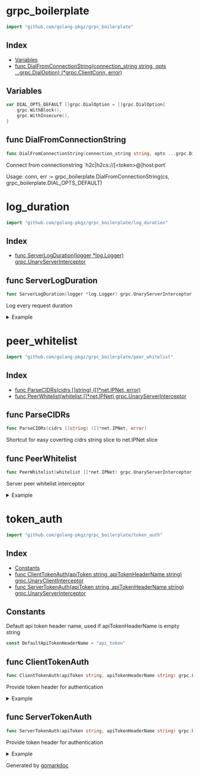 <!-- Code generated by gomarkdoc. DO NOT EDIT -->

# grpc\_boilerplate

```go
import "github.com/golang-pkgz/grpc_boilerplate"
```

## Index

- [Variables](<#variables>)
- [func DialFromConnectionString(connection_string string, opts ...grpc.DialOption) (*grpc.ClientConn, error)](<#func-dialfromconnectionstring>)


## Variables

```go
var DIAL_OPTS_DEFAULT []grpc.DialOption = []grpc.DialOption{
    grpc.WithBlock(),
    grpc.WithInsecure(),
}
```

## func DialFromConnectionString

```go
func DialFromConnectionString(connection_string string, opts ...grpc.DialOption) (*grpc.ClientConn, error)
```

Connect from connectionstring \`h2c|h2cs://\[\<token\>@\]host:port\`

Usage: conn\, err := grpc\_boilerplate\.DialFromConnectionString\(cs\, grpc\_boilerplate\.DIAL\_OPTS\_DEFAULT\)

# log\_duration

```go
import "github.com/golang-pkgz/grpc_boilerplate/log_duration"
```

## Index

- [func ServerLogDuration(logger *log.Logger) grpc.UnaryServerInterceptor](<#func-serverlogduration>)


## func ServerLogDuration

```go
func ServerLogDuration(logger *log.Logger) grpc.UnaryServerInterceptor
```

Log every request duration

<details><summary>Example</summary>
<p>

```go
{
	grpcServer := grpc.NewServer(
		grpc.ChainUnaryInterceptor(
			ServerLogDuration(nil),
		),
	)
	fmt.Println(grpcServer)

}
```

</p>
</details>

# peer\_whitelist

```go
import "github.com/golang-pkgz/grpc_boilerplate/peer_whitelist"
```

## Index

- [func ParseCIDRs(cidrs []string) ([]*net.IPNet, error)](<#func-parsecidrs>)
- [func PeerWhitelist(whitelist []*net.IPNet) grpc.UnaryServerInterceptor](<#func-peerwhitelist>)


## func ParseCIDRs

```go
func ParseCIDRs(cidrs []string) ([]*net.IPNet, error)
```

Shortcut for easy coverting cidrs string slice to net\.IPNet slice

## func PeerWhitelist

```go
func PeerWhitelist(whitelist []*net.IPNet) grpc.UnaryServerInterceptor
```

Server peer whitelist interceptor

<details><summary>Example</summary>
<p>

```go
{
	whitelist_networks, err := ParseCIDRs([]string{
		"127.0.0.1/24",
	})

	if err != nil {
		log.Fatalln("")
	}

	grpcServer := grpc.NewServer(
		grpc.ChainUnaryInterceptor(
			PeerWhitelist(whitelist_networks),
		),
	)
	fmt.Println(grpcServer)

}
```

</p>
</details>

# token\_auth

```go
import "github.com/golang-pkgz/grpc_boilerplate/token_auth"
```

## Index

- [Constants](<#constants>)
- [func ClientTokenAuth(apiToken string, apiTokenHeaderName string) grpc.UnaryClientInterceptor](<#func-clienttokenauth>)
- [func ServerTokenAuth(apiToken string, apiTokenHeaderName string) grpc.UnaryServerInterceptor](<#func-servertokenauth>)


## Constants

Default api token header name\, used if apiTokenHeaderName is empty string

```go
const DefaultApiTokenHeaderName = "api_token"
```

## func ClientTokenAuth

```go
func ClientTokenAuth(apiToken string, apiTokenHeaderName string) grpc.UnaryClientInterceptor
```

Provide token header for authentication

<details><summary>Example</summary>
<p>

Example client with token auth

```go
{
	conn, err := grpc.Dial(
		"localhost:50002",
		grpc.WithBlock(),
		grpc.WithInsecure(),
		grpc.WithUnaryInterceptor(ClientTokenAuth(
			"secret_token",
			"<header name or empty for default>",
		)),
	)
	if err != nil {
		log.Fatalf("dial failed: %s", err.Error())
	}
	defer conn.Close()

}
```

</p>
</details>

## func ServerTokenAuth

```go
func ServerTokenAuth(apiToken string, apiTokenHeaderName string) grpc.UnaryServerInterceptor
```

Provide token header for authentication

<details><summary>Example</summary>
<p>

Example server with token auth

```go
{
	grpcServer := grpc.NewServer(
		grpc.ChainUnaryInterceptor(
			ServerTokenAuth(
				"secret_token",
				"<header name or empty for default>",
			),
		),
	)
	fmt.Println(grpcServer)
}
```

</p>
</details>



Generated by [gomarkdoc](<https://github.com/princjef/gomarkdoc>)
